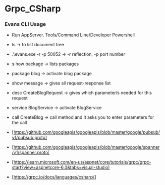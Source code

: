 # Grpc_CSharp
### Evans CLI Usage

- Run AppServer. Tools/Command Line/Developer Powershell
- ls -> to list document tree
- .\evans.exe -r -p 50052 -> -r reflection, -p port number
- s how package -> lists packages
- package blog -> activate blog package
- show message -> gives all request-response list
- desc CreateBlogRequest -> gives which parameter/s needed for this request
- service BlogService -> activate BlogService
- call CreateBlog -> call method and it asks you to enter parameters for the call

- [https://github.com/googleapis/googleapis/blob/master/google/pubsub/v1/pubsub.proto]
- [https://github.com/googleapis/googleapis/blob/master/google/spanner/v1/spanner.proto]
- [https://learn.microsoft.com/en-us/aspnet/core/tutorials/grpc/grpc-start?view=aspnetcore-6.0&tabs=visual-studio]
- [https://grpc.io/docs/languages/csharp/]
